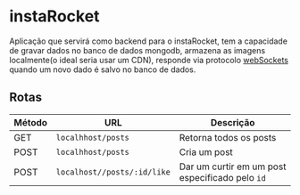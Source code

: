 # instaRocket
Aplicação que servirá como backend para o instaRocket, tem a capacidade de gravar dados no banco de dados mongodb,
armazena as imagens localmente(o ideal seria usar um CDN), responde via protocolo [webSockets](https://en.wikipedia.org/wiki/WebSocket) quando um novo dado é
salvo no banco de dados.


## Rotas
|Método          |URL                            |Descrição                                      |
|----------------|-------------------------------|-----------------------------------------------|
|GET             |`localhhost/posts `            |Retorna todos os posts                         |
|POST            |`localhhost/posts`             |Cria um post                                   |
|POST            |`localhost//posts/:id/like`    |Dar um curtir em um post especificado pelo `id`|
